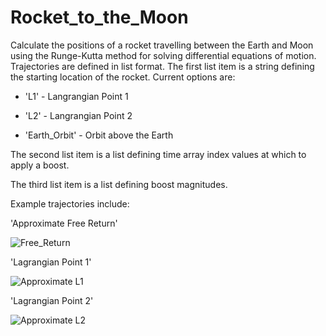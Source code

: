 # Rocket_to_the_Moon
Calculate the positions of a rocket travelling between the Earth and Moon using the Runge-Kutta method for solving differential equations of motion.
Trajectories are defined in list format.
The first list item is a string defining the starting location of the rocket. Current options are:

 - 'L1' - Langrangian Point 1

 - 'L2' - Langrangian Point 2

 - 'Earth_Orbit' - Orbit above the Earth

The second list item is a list defining time array index values at which to apply a boost.

The third list item is a list defining boost magnitudes.

Example trajectories include:

'Approximate Free Return'

![Free_Return](https://user-images.githubusercontent.com/60627318/116542399-85755080-a8e4-11eb-9aba-47af7e7b4500.png)

'Lagrangian Point 1'

![Approximate L1](https://user-images.githubusercontent.com/60627318/116543063-4e536f00-a8e5-11eb-8618-49333afada4f.png)

'Lagrangian Point 2'

![Approximate L2](https://user-images.githubusercontent.com/60627318/116543453-c9b52080-a8e5-11eb-9d10-f06895828947.png)
